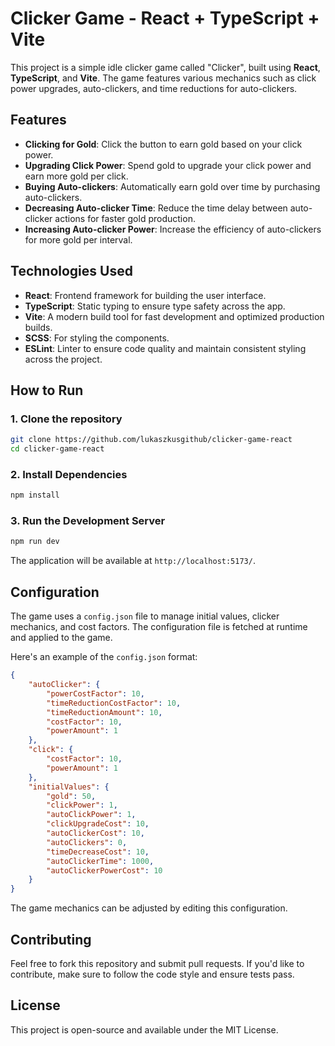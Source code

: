 
# Clicker Game - React + TypeScript + Vite

This project is a simple idle clicker game called "Clicker", built using **React**, **TypeScript**, and **Vite**. The game features various mechanics such as click power upgrades, auto-clickers, and time reductions for auto-clickers.

## Features

- **Clicking for Gold**: Click the button to earn gold based on your click power.
- **Upgrading Click Power**: Spend gold to upgrade your click power and earn more gold per click.
- **Buying Auto-clickers**: Automatically earn gold over time by purchasing auto-clickers.
- **Decreasing Auto-clicker Time**: Reduce the time delay between auto-clicker actions for faster gold production.
- **Increasing Auto-clicker Power**: Increase the efficiency of auto-clickers for more gold per interval.

## Technologies Used

- **React**: Frontend framework for building the user interface.
- **TypeScript**: Static typing to ensure type safety across the app.
- **Vite**: A modern build tool for fast development and optimized production builds.
- **SCSS**: For styling the components.
- **ESLint**: Linter to ensure code quality and maintain consistent styling across the project.

## How to Run

### 1. Clone the repository

```bash
git clone https://github.com/lukaszkusgithub/clicker-game-react
cd clicker-game-react
```

### 2. Install Dependencies

```bash
npm install
```

### 3. Run the Development Server

```bash
npm run dev
```

The application will be available at `http://localhost:5173/`.

## Configuration

The game uses a `config.json` file to manage initial values, clicker mechanics, and cost factors. The configuration file is fetched at runtime and applied to the game.

Here's an example of the `config.json` format:

```json
{
	"autoClicker": {
		"powerCostFactor": 10,
		"timeReductionCostFactor": 10,
		"timeReductionAmount": 10,
		"costFactor": 10,
		"powerAmount": 1
	},
	"click": {
		"costFactor": 10,
		"powerAmount": 1
	},
	"initialValues": {
		"gold": 50,
		"clickPower": 1,
		"autoClickPower": 1,
		"clickUpgradeCost": 10,
		"autoClickerCost": 10,
		"autoClickers": 0,
		"timeDecreaseCost": 10,
		"autoClickerTime": 1000,
		"autoClickerPowerCost": 10
	}
}
```

The game mechanics can be adjusted by editing this configuration.

## Contributing

Feel free to fork this repository and submit pull requests. If you'd like to contribute, make sure to follow the code style and ensure tests pass.

## License

This project is open-source and available under the MIT License.
